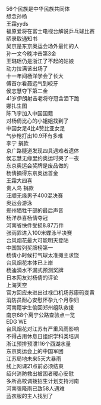56个民族是中华民族共同体  
想念孙杨  
王霜yyds  
福原爱将在富士电视台解说乒乓球比赛  
晒录取通知书  
吴京是东京奥运会场外最忙的人  
孙一文今晚冲击第3金  
王璐瑶仍是浙江了不起的姑娘  
动力拉满该出场了  
十一年间杨洋学会了长大  
傅首尔看聂远气到咬牙  
侯志慧夺下第二金  
41岁伊朗射击老将夺冠含泪下跪  
娜扎生图  
陈飞宇加入中国国籍  
对杨倩比心的小姐姐找到了  
中国女足4比4赞比亚女足  
气步枪打出10.9环有多难  
李宁 捐款  
京广路隧道发现四具遇难者遗体  
侯志慧无缘里约奥运时哭了一夜  
东京奥运会奖牌是废品做的  
杨倩摘得东京奥运首金  
王霜大四喜  
贵人鸟 捐款  
汪顺无缘男子400混决赛  
奥运会游泳  
郑州牺牲干部的最后声音  
杨洋恭喜杨倩夺冠  
河南省快件受损8.87万件  
张雨霏进入100米蝶泳半决赛  
台风烟花最大可能明天登陆  
中国暂列奖牌榜第一  
杨倩小时候打气球太准摊主求饶  
台风烟花本体已上岸  
杨迪滴水不漏式预测奖牌  
日本网友对杨倩的评论  
上海天空  
官方回应未进出过禄口机场苏康码变黄  
消防员耐心安慰怀孕九个月孕妇  
河南籍学生偷回郑州组队救援  
南京68个离宁公路查验点一览  
EDG WE  
台风烟花对江苏有严重风雨影响  
不得占用休息日组织学科类培训  
浙江预排预泄116个西湖水量  
东京奥运会上的中国军团  
江苏局地未来5天大暴雨  
线上网课21点前必须结束  
绍兴消防救出被困者暖心安慰  
多所高校调拨招生计划支持河南  
河南强降雨已致58人遇难  
蓝衣服的主人找到了  
